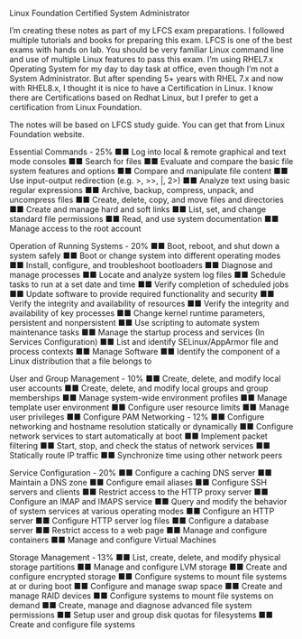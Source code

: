 Linux Foundation Certified System Administrator

I’m creating these notes as part of my LFCS exam preparations. I followed multiple tutorials and books for preparing this exam. 
LFCS is one of the best exams with hands on lab. You should be very familiar Linux command line and use of multiple Linux features to pass this exam.
I’m using RHEL7.x Operating System for my day to day task at office, even though I’m not a System Administrator. But after spending 5+ years with RHEL 7.x and now with RHEL8.x, I thought it is nice to have a Certification in Linux. I know there are Certifications based on Redhat Linux, but I prefer to get a certification from Linux Foundation.

The notes will be based on LFCS study guide. You can get that from Linux Foundation website.

Essential Commands - 25%
■■ Log into local & remote graphical and text mode consoles
■■ Search for files
■■ Evaluate and compare the basic file system features and options
■■ Compare and manipulate file content
■■ Use input-output redirection (e.g. >, >>, |, 2>)
■■ Analyze text using basic regular expressions
■■ Archive, backup, compress, unpack, and uncompress files
■■ Create, delete, copy, and move files and directories
■■ Create and manage hard and soft links
■■ List, set, and change standard file permissions
■■ Read, and use system documentation
■■ Manage access to the root account

Operation of Running Systems - 20%
■■ Boot, reboot, and shut down a system safely
■■ Boot or change system into different operating modes
■■ Install, configure, and troubleshoot bootloaders
■■ Diagnose and manage processes
■■ Locate and analyze system log files
■■ Schedule tasks to run at a set date and time
■■ Verify completion of scheduled jobs
■■ Update software to provide required functionality and security
■■ Verify the integrity and availability of resources
■■ Verify the integrity and availability of key processes
■■ Change kernel runtime parameters, persistent and nonpersistent
■■ Use scripting to automate system maintenance tasks
■■ Manage the startup process and services (In Services
Configuration)
■■ List and identify SELinux/AppArmor file and process contexts
■■ Manage Software
■■ Identify the component of a Linux distribution that a file
belongs to

User and Group Management - 10%
■■ Create, delete, and modify local user accounts
■■ Create, delete, and modify local groups and group
memberships
■■ Manage system-wide environment profiles
■■ Manage template user environment
■■ Configure user resource limits
■■ Manage user privileges
■■ Configure PAM
 Networking - 12%
■■ Configure networking and hostname resolution statically or
dynamically
■■ Configure network services to start automatically at boot
■■ Implement packet filtering
■■ Start, stop, and check the status of network services
■■ Statically route IP traffic
■■ Synchronize time using other network peers

Service Configuration - 20%
■■ Configure a caching DNS server
■■ Maintain a DNS zone
■■ Configure email aliases
■■ Configure SSH servers and clients
■■ Restrict access to the HTTP proxy server
■■ Configure an IMAP and IMAPS service
■■ Query and modify the behavior of system services at various
operating modes
■■ Configure an HTTP server
■■ Configure HTTP server log files
■■ Configure a database server
■■ Restrict access to a web page
■■ Manage and configure containers
■■ Manage and configure Virtual Machines

Storage Management - 13%
■■ List, create, delete, and modify physical storage partitions
■■ Manage and configure LVM storage
■■ Create and configure encrypted storage
■■ Configure systems to mount file systems at or during boot
■■ Configure and manage swap space
■■ Create and manage RAID devices
■■ Configure systems to mount file systems on demand
■■ Create, manage and diagnose advanced file system permissions
■■ Setup user and group disk quotas for filesystems
■■ Create and configure file systems
